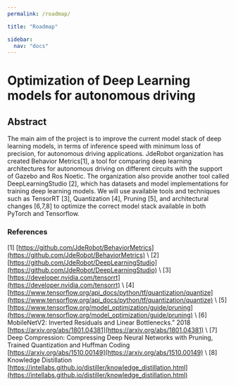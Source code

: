 ```yaml
---
permalink: /roadmap/

title: "Roadmap"

sidebar:
  nav: "docs"
---
```


# Optimization of Deep Learning models for autonomous driving


## Abstract

The main aim of the project is to improve the current model stack of deep learning
models, in terms of inference speed with minimum loss of precision, for autonomous driving applications. JdeRobot organization has created Behavior Metrics[1], a tool for comparing deep learning architectures for autonomous driving on different circuits with the support of Gazebo and Ros Noetic. The organization also provide another tool called DeepLearningStudio [2], which has datasets and model implementations for training deep learning models. We will use available tools and techniques such as TensorRT [3], Quantization [4], Pruning [5], and architectural changes [6,7,8] to optimize the correct model stack available in both PyTorch and Tensorflow.


### References

[1] [https://github.com/JdeRobot/BehaviorMetrics](https://github.com/JdeRobot/BehaviorMetrics) \\
[2] [https://github.com/JdeRobot/DeepLearningStudio](https://github.com/JdeRobot/DeepLearningStudio) \\
[3] [https://developer.nvidia.com/tensorrt](https://developer.nvidia.com/tensorrt) \\
[4] [https://www.tensorflow.org/api_docs/python/tf/quantization/quantize](https://www.tensorflow.org/api_docs/python/tf/quantization/quantize) \\
[5] [https://www.tensorflow.org/model_optimization/guide/pruning](https://www.tensorflow.org/model_optimization/guide/pruning) \\
[6] MobileNetV2: Inverted Residuals and Linear Bottlenecks.” 2018 [https://arxiv.org/abs/1801.04381](https://arxiv.org/abs/1801.04381) \\
[7] Deep Compression: Compressing Deep Neural Networks with Pruning, Trained Quantization and Huffman Coding [https://arxiv.org/abs/1510.00149](https://arxiv.org/abs/1510.00149) \\
[8] Knowledge Distillation [https://intellabs.github.io/distiller/knowledge_distillation.html](https://intellabs.github.io/distiller/knowledge_distillation.html)